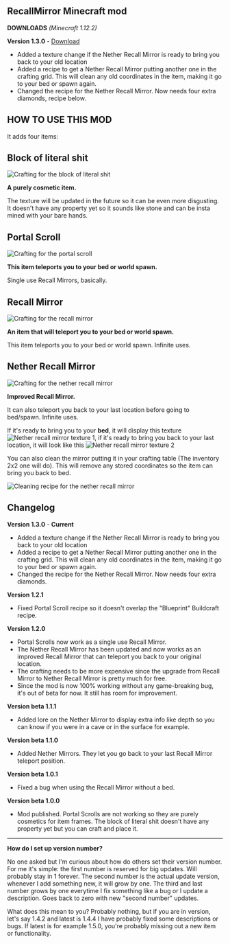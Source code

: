 ## RecallMirror Minecraft mod

**DOWNLOADS** *(Minecraft 1.12.2)*

**Version 1.3.0** - [Download](https://github.com/GodGMN/RecallMirror/raw/master/RecallMirror-1.3.0.jar)

* Added a texture change if the Nether Recall Mirror is ready to bring you back to your old location
* Added a recipe to get a Nether Recall Mirror putting another one in the crafting grid. This will clean any old coordinates in the item, making it go to your bed or spawn again.
* Changed the recipe for the Nether Recall Mirror. Now needs four extra diamonds, recipe below.

## **HOW TO USE THIS MOD**


It adds four items:

## **Block of literal shit**

![Crafting for the block of literal shit](https://imgur.com/fRBPvPz.png)

**A purely cosmetic item.**

The texture will be updated in the future so it can be even more disgusting. It doesn't have any property yet so it sounds like stone and can be insta mined with your bare hands.

## **Portal Scroll**

 ![Crafting for the portal scroll](https://imgur.com/yRwhJv5.png)

**This item teleports you to your bed or world spawn.**

Single use Recall Mirrors, basically.

## **Recall Mirror**

![Crafting for the recall mirror](https://imgur.com/b2dqhqr.png)

**An item that will teleport you to your bed or world spawn.**

This item teleports you to your bed or world spawn. Infinite uses.

## **Nether Recall Mirror**

![Crafting for the nether recall mirror](https://imgur.com/PHYC3NP.png)

**Improved Recall Mirror.**

 It can also teleport you back to your last location before going to bed/spawn. Infinite uses.
 
 If it's ready to bring you to your **bed**, it will display this texture ![Nether recall mirror texture 1](https://imgur.com/cfEnWbT.png), if it's ready to bring you back to your last location, it will look like this ![Nether recall mirror texture 2](https://imgur.com/nM9CVFR.png)
 
 You can also clean the mirror putting it in your crafting table (The inventory 2x2 one will do). This will remove any stored coordinates so the item can bring you back to bed.
 
 ![Cleaning recipe for the nether recall mirror](https://imgur.com/lSFFRZZ.png)


## **Changelog**

**Version 1.3.0** - **Current**

* Added a texture change if the Nether Recall Mirror is ready to bring you back to your old location
* Added a recipe to get a Nether Recall Mirror putting another one in the crafting grid. This will clean any old coordinates in the item, making it go to your bed or spawn again.
* Changed the recipe for the Nether Recall Mirror. Now needs four extra diamonds.

**Version 1.2.1**

* Fixed Portal Scroll recipe so it doesn't overlap the "Blueprint" Buildcraft recipe.

**Version 1.2.0**

* Portal Scrolls now work as a single use Recall Mirror.
* The Nether Recall Mirror has been updated and now works as an improved Recall Mirror that can teleport you back to your original location.
* The crafting needs to be more expensive since the upgrade from Recall Mirror to Nether Recall Mirror is pretty much for free.
* Since the mod is now 100% working without any game-breaking bug, it's out of beta for now. It still has room for improvement.

**Version beta 1.1.1**

* Added lore on the Nether Mirror to display extra info like depth so you can know if you were in a cave or in the surface for example.

**Version beta 1.1.0**

* Added Nether Mirrors. They let you go back to your last Recall Mirror teleport position.

**Version beta 1.0.1**

* Fixed a bug when using the Recall Mirror without a bed.

**Version beta 1.0.0**

* Mod published. Portal Scrolls are not working so they are purely cosmetics for item frames. The block of literal shit doesn't have any property yet but you can craft and place it.

----

**How do I set up version number?**

No one asked but I'm curious about how do others set their version number. For me it's simple: the first number is reserved for big updates. Will probably stay in 1 forever. The second number is the actual update version, whenever I add something new, it will grow by one. The third and last number grows by one everytime I fix something like a bug or I update a description. Goes back to zero with new "second number" updates.

What does this mean to you? Probably nothing, but if you are in version, let's say 1.4.2 and latest is 1.4.4 I have probably fixed some descriptions or bugs. If latest is for example 1.5.0, you're probably missing out a new item or functionality.
